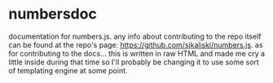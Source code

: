 numbersdoc
==========

documentation for numbers.js. any info about contributing to the repo itself can be found at the repo's page: 
https://github.com/sjkaliski/numbers.js. as for contributing to the docs... this is written in raw HTML and made me cry a 
little inside during that time so I'll probably be changing it to use some sort of templating engine at some point.
